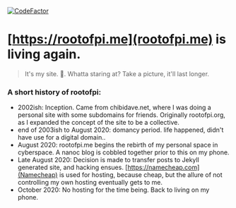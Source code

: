 [![CodeFactor](https://www.codefactor.io/repository/github/alephalpha0/rootofpi.me/badge)](https://www.codefactor.io/repository/github/alephalpha0/rootofpi.me)
# [https://rootofpi.me](rootofpi.me) is living again.

> It's my site. :shrug:. Whatta staring at? Take a picture, it'll last longer.  

 ### A short history of rootofpi: 
 * 2002ish: Inception. Came from chibidave.net, where I was doing a personal site with some subdomains for friends. Originally rootofpi.org, as I expanded the concept of the site to be a collective. 
 * end of 2003ish to August 2020: domancy period. life happened, didn't have use for a digital domain.. 
 * August 2020: rootofpi.me begins the rebirth of my personal space in cyberspace. A nanoc blog is cobbled together prior to this on my phone. 
 * Late August 2020: Decision is made to transfer posts to Jekyll generated site, and hacking ensues. [https://namecheap.com](Namecheap) is used for hosting, because cheap, but the allure of not controlling my own hosting eventually gets to me. 
 * October 2020: No hosting for the time being. Back to living on my phone. 
